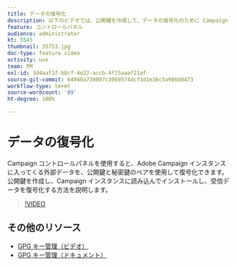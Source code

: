```yaml
---
title: データの復号化
description: 以下のビデオでは、公開鍵を作成して、データの復号化のために Campaign インスタンスにインポートしインストールする方法を説明します。
feature: コントロールパネル
audience: administrator
kt: 5545
thumbnail: 35753.jpg
doc-type: feature video
activity: use
team: PM
exl-id: 3d4aaf1f-b8cf-4e22-accb-4f73aaaf21af
source-git-commit: 64940a739897c3969574dcf1d1e36c5a986d0473
workflow-type: tm+mt
source-wordcount: '89'
ht-degree: 100%

---
```


# データの復号化

Campaign コントロールパネルを使用すると、Adobe Campaign インスタンスに入ってくる外部データを、公開鍵と秘密鍵のペアを使用して復号化できます。
公開鍵を作成し、Campaign インスタンスに読み込んでインストールし、受信データを復号化する方法を説明します。

>[!VIDEO](https://video.tv.adobe.com/v/35753?quality=12)

## その他のリソース

* [GPG キー管理（ビデオ）](./gpg-key-management-overview.md)
* [GPG キー管理（ドキュメント）](https://experienceleague.adobe.com/docs/control-panel/using/instances-settings/gpg-keys-management.html?lang=ja)
